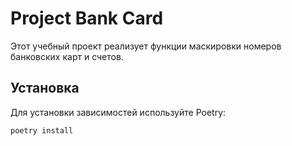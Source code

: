 # Project Bank Card 

Этот учебный проект реализует функции маскировки номеров банковских карт и счетов.

## Установка

Для установки зависимостей используйте Poetry:

```bash 
poetry install
```

